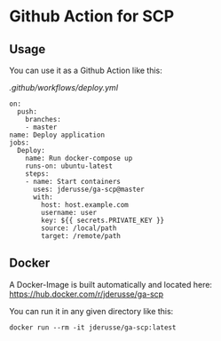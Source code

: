 # Github Action for SCP

## Usage

You can use it as a Github Action like this:

_.github/workflows/deploy.yml_
```
on:
  push:
    branches:
    - master
name: Deploy application
jobs:
  Deploy:
    name: Run docker-compose up
    runs-on: ubuntu-latest
    steps:
    - name: Start containers
      uses: jderusse/ga-scp@master
      with:
        host: host.example.com
        username: user
        key: ${{ secrets.PRIVATE_KEY }}
        source: /local/path
        target: /remote/path
```

## Docker

A Docker-Image is built automatically and located here:
https://hub.docker.com/r/jderusse/ga-scp

You can run it in any given directory like this:

`docker run --rm -it jderusse/ga-scp:latest`
